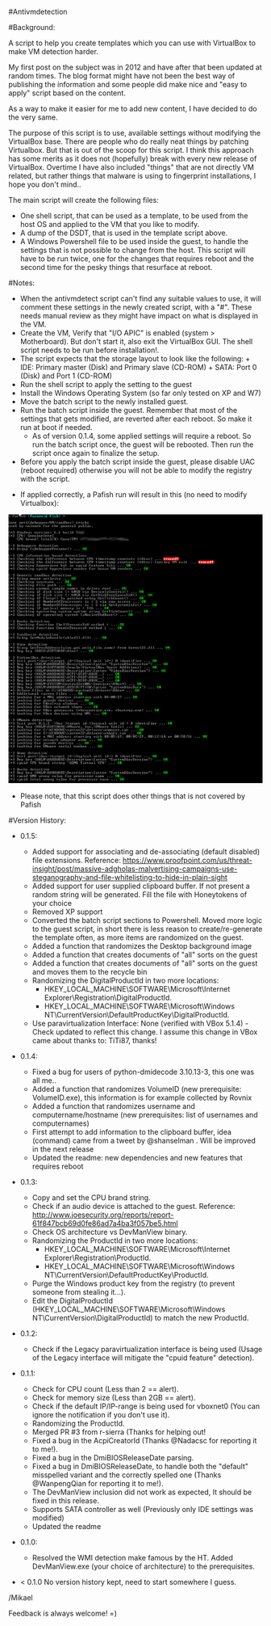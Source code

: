 #Antivmdetection

#Background:

A script to help you create templates which you can use with VirtualBox to make VM detection harder.

My first post on the subject was in 2012 and have after that been updated at random times. The blog format might have not been the best way of publishing the information and some people did make nice and "easy to apply" script based on the content.

As a way to make it easier for me to add new content, I have decided to do the very same.

The purpose of this script is to use, available settings without modifying the VirtualBox base. There are people who do really neat things by patching Virtualbox. But that is out of the scoop for this script. I think this approach has some merits as it does not (hopefully) break with every new release of VirtualBox. 
Overtime I have also included "things" that are not directly VM related, but rather things that malware is using to fingerprint installations, I hope you don't mind..

The main script will create the following files: 

* One shell script, that can be used as a template, to be used from the host OS and applied to the VM that you like to modify. 
* A dump of the DSDT, that is used in the template script above. 
* A Windows Powershell file to be used inside the guest, to handle the settings that is not possible to change from the host. This script will have to be run twice, one for the changes that requires reboot and the second time for the pesky things that resurface at reboot. 

#Notes:

* When the antivmdetect script can't find any suitable values to use, it will comment these settings in the newly created script, with a "#". These needs manual review as they might have impact on what is displayed in the VM.
* Create the VM, Verify that "I/O APIC" is enabled (system > Motherboard). But don't start it, also exit the VirtualBox GUI. The shell script needs to be run before installation!. 
* The script expects that the storage layout to look like the following:
       + IDE: Primary master (Disk) and Primary slave (CD-ROM)
       + SATA: Port 0 (Disk) and Port 1 (CD-ROM)
* Run the shell script to apply the setting to the guest 
* Install the Windows Operating System (so far only tested on XP and W7) 
* Move the batch script to the newly installed guest.
* Run the batch script inside the guest. Remember that most of the settings that gets modified, are reverted after each reboot. So make it run at boot if needed. 
    + As of version 0.1.4, some applied settings will require a reboot. So run the batch script once, the guest will be rebooted. Then run the script once again to finalize the setup.  
* Before you apply the batch script inside the guest, please disable UAC (reboot required) otherwise you will not be able to modify the registry with the script.
+ If applied correctly, a Pafish run will result in this (no need to modify Virtualbox):

![alt text](vmdetect0.1.5.png "Description goes here")

+ Please note, that this script does other things that is not covered by Pafish

#Version History:
* 0.1.5:
    + Added support for associating and de-associating (default disabled) file extensions. Reference: https://www.proofpoint.com/us/threat-insight/post/massive-adgholas-malvertising-campaigns-use-steganography-and-file-whitelisting-to-hide-in-plain-sight
    + Added support for user supplied clipboard buffer. If not present a random string will be generated. Fill the file with Honeytokens of your choice 
    + Removed XP support 
    + Converted the batch script sections to Powershell. Moved more logic to the guest script, in short there is less reason to create/re-generate the template often, as more items are randomized on the guest.
    + Added a function that randomizes the Desktop background image
    + Added a function that creates documents of "all" sorts on the guest
    + Added a function that creates documents of "all" sorts on the guest and moves them to the recycle bin
    + Randomizing the DigitalProductId in two more locations:
      + HKEY_LOCAL_MACHINE\SOFTWARE\Microsoft\Internet Explorer\Registration\DigitalProductId.		
	  + HKEY_LOCAL_MACHINE\SOFTWARE\Microsoft\Windows NT\CurrentVersion\DefaultProductKey\DigitalProductId.
    + Use paravirtualization Interface: None (verified with VBox 5.1.4) - Check updated to reflect this change. I assume this change in VBox came about thanks to: TiTi87, thanks!

* 0.1.4:
    + Fixed a bug for users of python-dmidecode 3.10.13-3, this one was all me..
    + Added a function that randomizes VolumeID (new prerequisite: VolumeID.exe), this information is for example collected by Rovnix 
    + Added a function that randomizes username and computername/hostname (new prerequisites: list of usernames and computernames) 
    + First attempt to add information to the clipboard buffer, idea (command) came from a tweet by @shanselman . Will be improved in the next release
    + Updated the readme: new dependencies and new features that requires reboot 

* 0.1.3:
    + Copy and set the CPU brand string. 
    + Check if an audio device is attached to the guest. Reference: http://www.joesecurity.org/reports/report-61f847bcb69d0fe86ad7a4ba3f057be5.html
    + Check OS architecture vs DevManView binary.
    + Randomizing the ProductId in two more locations: 
	    + HKEY_LOCAL_MACHINE\SOFTWARE\Microsoft\Internet Explorer\Registration\ProductId.		
	    + HKEY_LOCAL_MACHINE\SOFTWARE\Microsoft\Windows NT\CurrentVersion\DefaultProductKey\ProductId.
    + Purge the Windows product key from the registry (to prevent someone from stealing it...).
    + Edit the DigitalProductId (HKEY_LOCAL_MACHINE\SOFTWARE\Microsoft\Windows NT\CurrentVersion\DigitalProductId) to match the new ProductId.
* 0.1.2:
    + Check if the Legacy paravirtualization interface is being used (Usage of the Legacy interface will mitigate the "cpuid feature" detection).
* 0.1.1:
    + Check for CPU count (Less than 2 == alert).
    + Check for memory size (Less than 2GB == alert).
    + Check if the default IP/IP-range is being used for vboxnet0 (You can ignore the notification if you don't use it). 
    + Randomizing the ProductId.
    + Merged PR #3 from r-sierra (Thanks for helping out!
    + Fixed a bug in the AcpiCreatorId (Thanks @Nadacsc for reporting it to me!).
    + Fixed a bug in the DmiBIOSReleaseDate parsing.
    + Fixed a bug in DmiBIOSReleaseDate, to handle both the "default" misspelled variant and the correctly spelled one (Thanks @WanpengQian for reporting it to me!).
    + The DevManView inclusion did not work as expected, It should be fixed in this release. 
    + Supports SATA controller as well (Previously only IDE settings was modified)
    + Updated the readme
* 0.1.0: 
    + Resolved the WMI detection make famous by the HT. Added DevManView.exe (your choice of architecture) to the prerequisites.
* < 0.1.0 No version history kept, need to start somewhere I guess.

/Mikael

Feedback is always welcome! =)

